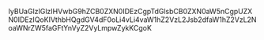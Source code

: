 IyBUaGlzIGlzIHVwbG9hZCB0ZXN0IDEzCgpTdGlsbCB0ZXN0aW5nCgpUZXN0IDEzIQoKIVthbHQgdGV4dF0oLi4vLi4vaW1hZ2VzL2Jsb2dfaW1hZ2VzL2NoaWNrZW5faGFtYnVyZ2VyLmpwZykKCgoK